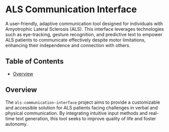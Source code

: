 # ALS Communication Interface

A user-friendly, adaptive communication tool designed for individuals with Amyotrophic Lateral Sclerosis (ALS). This interface leverages technologies such as eye-tracking, gesture recognition, and predictive text to empower ALS patients to communicate effectively despite motor limitations, enhancing their independence and connection with others.

## Table of Contents
- [Overview](#overview)


## Overview
The `als-communication-interface` project aims to provide a customizable and accessible solution for ALS patients facing challenges in verbal and physical communication. By integrating intuitive input methods and real-time text generation, this tool seeks to improve quality of life and foster autonomy.

